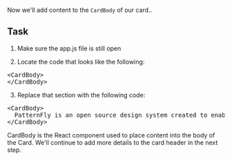 Now we'll add content to the `CardBody` of our card..

## Task

1) Make sure the app.js file is still open

2) Locate the code that looks like the following:

<pre class="file">
&lt;CardBody&gt;
&lt;/CardBody&gt;
</pre>

3) Replace that section with the following code:

<pre class="file" data-target="clipboard">
&lt;CardBody&gt;
  PatternFly is an open source design system created to enable consistency and usability across a wide range of applications and use cases. PatternFly provides clear standards, guidance, and tools that help designers and developers work together more efficiently and build better user experiences.
&lt;/CardBody&gt;
</pre>

CardBody is the React component used to place content into the body of the Card.  We'll continue to add more details to the card header in the next step.